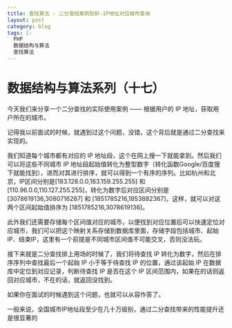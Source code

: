```yaml
---
title: 查找算法 - 二分查找案例剖析-IP地址对应城市查询
layout: post
category: blog
tags: |-
  PHP
  数据结构与算法
  查找算法
---
```


# 数据结构与算法系列（十七）

今天我们来分享一个二分查找的实际使用案例 —— 根据用户的 IP 地址，获取用户所在的城市。

记得我以前面试的时候，就遇到过这个问题，没错，这个背后就是通过二分查找来实现的。

我们知道每个城市都有对应的 IP 地址段，这个在网上搜一下就能拿到。然后我们可以将这些不同城市 IP 地址段起始值转化为整型数字（转化函数Google/百度搜下就能找到），进而对其进行排序，就可以得到一个有序的序列。比如杭州和北京，IP区间分别是[183.128.0.0,183.159.255.255] 和 [110.96.0.0,110.127.255.255]，转化为数字后对应区间分别是[3078619136,3080716287] 和 [1851785216,1853882367]，这样，就可以对这两个区间起始值排序为 [1851785216,3078619136]。

此外我们还需要存储每个区间值对应的城市，以便找到对应位置后可以快速定位对应城市，我们可以把这个映射关系存储到数据库里面，存储字段包括城市、起始IP、结束IP，这里有一个前提是不同城市区间值不可能交叉，否则没法玩。

接下来就是二分查找排上用场的时候了，我们将待查找 IP 转化为数字，然后在排序序列中查找最后一个起始 IP 小于等于待查找 IP 的位置，通过该起始 IP 在数据库中定位到对应记录，判断待查找 IP 是否在这个 IP 区间范围内，如果在的话则返回对应城市，不在的话，就返回没找到。

如果你在面试的时候遇到这个问题，也就可以从容作答了。

一般来说，全国城市IP地址段至少在几十万级别，通过二分查找带来的性能提升还是很显著的
